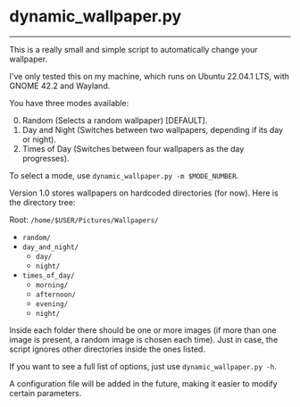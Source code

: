 # dynamic_wallpaper.py
----------
This is a really small and simple script to automatically change your wallpaper.

I've only tested this on my machine, which runs on Ubuntu 22.04.1 LTS, with GNOME 42.2 and Wayland.

You have three modes available:

0. Random           (Selects a random wallpaper) [DEFAULT].
1. Day and Night    (Switches between two wallpapers, depending if its day or night).
2. Times of Day     (Switches between four wallpapers as the day progresses).

To select a mode, use `dynamic_wallpaper.py -m $MODE_NUMBER`.

Version 1.0 stores wallpapers on hardcoded directories (for now). Here is the directory tree:

Root: `/home/$USER/Pictures/Wallpapers/`
- `random/`
- `day_and_night/`
  - `day/`
  - `night/`
- `times_of_day/`
  - `morning/`
  - `afternoon/`
  - `evening/`
  - `night/`
  
Inside each folder there should be one or more images (if more than one image is present, a random image is chosen each time). Just in case, the script ignores other directories inside the ones listed.

If you want to see a full list of options, just use `dynamic_wallpaper.py -h`.

A configuration file will be added in the future, making it easier to modify certain parameters.